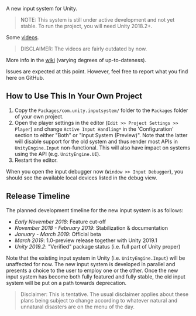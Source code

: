 
A new input system for Unity.

>NOTE: This system is still under active development and not yet stable. To run the project, you will need Unity 2018.2+.

Some [videos](https://www.youtube.com/playlist?list=PLXbAKDQVwztY0hyyeEy9gifk-ffkgoy_Y).

>DISCLAIMER: The videos are fairly outdated by now.

More info in the [wiki](https://github.com/Unity-Technologies/InputSystem/wiki) (varying degrees of up-to-dateness).

Issues are expected at this point. However, feel free to report what you find here on GitHub.

## How to Use This In Your Own Project

1. Copy the `Packages/com.unity.inputsystem/` folder to the `Packages` folder of your own project.
2. Open the player settings in the editor (`Edit >> Project Settings >> Player`) and change `Active Input Handling*` in the 'Configuration' section to either "Both" or "Input System (Preview)". Note that the latter will disable support for the old system and thus render most APIs in `UnityEngine.Input` non-functional. This will also have impact on systems using the API (e.g. `UnityEngine.UI`).
3. Restart the editor.

When you open the input debugger now (`Window >> Input Debugger`), you should see the available local devices listed in the debug view.

## Release Timeline

The planned development timeline for the new input system is as follows:

- *Early November 2018*: Feature cut-off
- *November 2018 - February 2019*: Stabilization & documentation
- *January - March 2019*: Official beta
- *March 2019*: 1.0-preview release together with Unity 2019.1
- *Unity 2019.2*: "Verified" package status (i.e. full part of Unity proper)

Note that the existing input system in Unity (i.e. `UnityEngine.Input`) will be unaffected for now. The new input system is developed in parallel and presents a choice to the user to employ one or the other. Once the new input system has become both fully featured and fully stable, the old input system will be put on a path towards deprecation.

>Disclaimer: This is tentative. The usual disclaimer applies about these plans being subject to change according to whatever natural and unnatural disasters are on the menu of the day.
